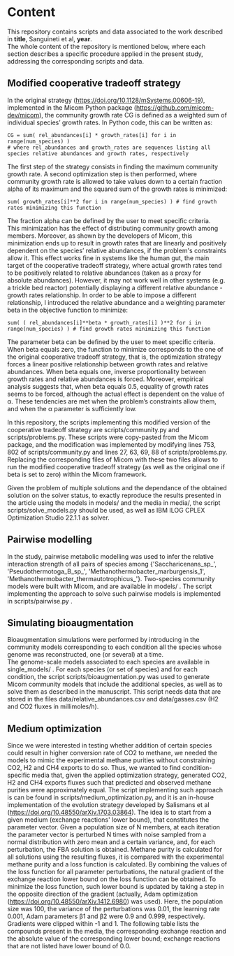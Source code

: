# Content
This repository contains scripts and data associated to the work described in **title**, Sanguineti et al, **year**.  
The whole content of the repository is mentioned below, where each section describes a specific procedure applied in the present study, addressing the corresponding scripts and data. 
## Modified cooperative tradeoff strategy
In the original strategy (https://doi.org/10.1128/mSystems.00606-19), implemented in the Micom Python package (https://github.com/micom-dev/micom), the community growth rate CG is defined as a weighted sum of individual species’ growth rates. In Python code, this can be written as:
```
CG = sum( rel_abundances[i] * growth_rates[i] for i in range(num_species) )
# where rel_abundances and growth_rates are sequences listing all species relative abundances and growth rates, respectively
```
The first step of the strategy consists in finding the maximum community growth rate. A second optimization step is then performed, where community growth rate is allowed to take values down to a certain fraction alpha of its maximum and the squared sum of the growth rates is minimized:
```
sum( growth_rates[i]**2 for i in range(num_species) ) # find growth rates minimizing this function
```
The fraction alpha can be defined by the user to meet specific criteria.  
This minimization has the effect of distributing community growth among members. Moreover, as shown by the developers of Micom, this minimization ends up to result in growth rates that are linearly and positively dependent on the species’ relative abundances, if the problem's constraints allow it. This effect works fine in systems like the human gut, the main target of the cooperative tradeoff strategy, where actual growth rates tend to be positively related to relative abundances (taken as a proxy for absolute abundances). However, it may not work well in other systems (e.g. a trickle bed reactor) potentially displaying a different relative abundance - growth rates relationship. In order to be able to impose a different relationship, I introduced the relative abundance and a weighting parameter beta in the objective function to minimize:
```
sum( ( rel_abundances[i]**beta * growth_rates[i] )**2 for i in range(num_species) ) # find growth rates minimizing this function
```
The parameter beta can be defined by the user to meet specific criteria.  
When beta equals zero, the function to minimize corresponds to the one of the original cooperative tradeoff strategy, that is, the optimization strategy forces a linear positive relationship between growth rates and relative abundances. When beta equals one, inverse proportionality between growth rates and relative abundances is forced. Moreover, empirical analysis suggests that, when beta equals 0.5, equality of growth rates seems to be forced, although the actual effect is dependent on the value of α. These tendencies are met when the problem’s constraints allow them, and when the α parameter is sufficiently low.  

In this repository, the scripts implementing this modified version of the cooperative tradeoff strategy are scripts/community.py and scripts/problems.py. These scripts were copy-pasted from the Micom package, and the modification was implemented by modifying lines 753, 802 of scripts/community.py and lines 27, 63, 69, 88 of scripts/problems.py.  
Replacing the corresponding files of Micom with these two files allows to run the modified cooperative tradeoff strategy (as well as the original one if beta is set to zero) within the Micom framework.  

Given the problem of multiple solutions and the dependance of the obtained solution on the solver status, to exactly reproduce the results presented in the article using the models in models/ and the media in media/, the script scripts/solve_models.py should be used, as well as IBM ILOG CPLEX Optimization Studio 22.1.1 as solver.
## Pairwise modelling
In the study, pairwise metabolic modelling was used to infer the relative interaction strength of all pairs of species among {'Saccharicenans_sp_', 'Pseudothermotoga_B_sp_', 'Methanothermobacter_marburgensis_1', 'Methanothermobacter_thermautotrophicus_'}. Two-species community models were built with Micom, and are available in models/ .  The script implementing the approach to solve such pairwise models is implemented in scripts/pairwise.py .
## Simulating bioaugmentation
Bioaugmentation simulations were performed by introducing in the community models corresponding to each condition all the species whose genome was reconstructed, one (or several) at a time.  
The genome-scale models associated to each species are available in single_models/ . For each species (or set of species) and for each condition, the script scripts/bioaugmentation.py was used to generate Micom community models that include the additional species, as well as to solve them as described in the manuscript. This script needs data that are stored in the files data/relative_abundances.csv and data/gasses.csv (H2 and CO2 fluxes in millimoles/h).  
## Medium optimization
Since we were interested in testing whether addition of certain species could result in higher conversion rate of CO2 to methane, we needed the models to mimic the experimental methane purities without constraining CO2, H2 and CH4 exports to do so. Thus, we wanted to find condition-specific media that, given the applied optimization strategy, generated CO2, H2 and CH4 exports fluxes such that predicted and observed methane purities were approximately equal. 
The script implementing such approach is can be found in scripts/medium_optimization.py, and it is an in-house implementation of the evolution strategy developed by Salismans et al (https://doi.org/10.48550/arXiv.1703.03864).
The idea is to start from a given medium (exchange reactions' lower bound), that constitutes the parameter vector. Given a population size of N members, at each iteration the parameter vector is perturbed N times with noise sampled from a normal distribution with zero mean and a certain variance, and, for each perturbation, the FBA solution is obtained. Methane purity is calculated for all solutions using the resulting fluxes, it is compared with the experimental methane purity and a loss function is calculated. By combining the values of the loss function for all parameter perturbations, the natural gradient of the exchange reaction lower bound on the loss function can be obtained. To minimize the loss function, such lower bound is updated by taking a step in the opposite direction of the gradient (actually, Adam optimization (https://doi.org/10.48550/arXiv.1412.6980) was used). 
Here, the population size was 100, the variance of the perturbations was 0.01, the learning rate 0.001, Adam parameters β1 and β2 were 0.9 and 0.999, respectively. Gradients were clipped within -1 and 1.
The following table lists the compounds present in the media, the corresponding exchange reaction and the absolute value of the corresponding lower bound; exchange reactions that are not listed have lower bound of 0.0.
  
